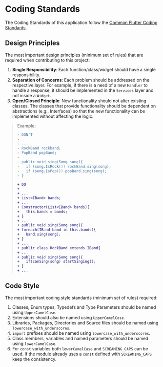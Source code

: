 # Coding Standards
The Coding Standards of this application follow the [Common Flutter Coding Standards](https://dart.dev/guides/language/effective-dart/style).

## Design Principles
The most important design principles (minimum set of rules) that are required when contributing to this project:

1. **Single Responsibility**: Each function/class/widget should have a single responsibility.
2. **Separation of Concerns**: Each problem should be addressed on the respective layer. For example, if there is a need of a new `Handler` to handle a response,
it should be implemented in the `Services` layer and not inside a `Widget`.
3. **Open/Closed Principle**: New functionality should not alter existing classes. The classes that provide functionality should be dependent on abstractions
(e.g., Interfaces) so that the new functionality can be implemented without affecting the logic.  
> Example:
>```diff
>- DON'T                                      
>-                                            
>- ...                                        
>- RockBand rockband;                         
>- PopBand popBand;                           
>-                                            
>- public void sing(Song song){               
>-   if (song.IsRock()) rockBand.sing(song);  
>-   if (song.IsPop()) popBand.sing(song);    
>- }                                          
>```
> ```diff
> + DO                                        
> +                                           
> + ...                                       
> + List<IBand> bands;                        
> + ...                                       
> + Constructor(List<IBand> bands){           
> +   this.bands = bands;                     
> + }                                         
> + ...                                       
> + public void sing(Song song){              
> + foreach(IBand band in this.bands){        
> +   band.sing(song);                        
> + }                                         
> + ...                                       
> + public class RockBand extends IBand{      
> + ...                                       
> + public void sing(Song song){              
> +   if(canSing(song) startSinging();        
> + }                                         
> + ...                                       
>```

## Code Style
The most important coding style standards (minimum set of rules) required:

1. Classes, Enum types, Typedefs and Type Parameters should be named using `UpperCamelCase`.
2. Extensions should also be named using `UpperCamelCase`.
3. Libraries, Packages, Directories and Source files should be named using `lowercase_with_underscores`.
4. `import` prefixes should be named using `lowercase_with_underscores`.
5. Class members, variables and named parameters should be named using `lowerCamelCase`.
6. For `const` variables both `lowerCamelCase` and `SCREAMING_CAPS` can be used. If the module already uses a `const` defined with `SCREAMING_CAPS` keep the consistency.
